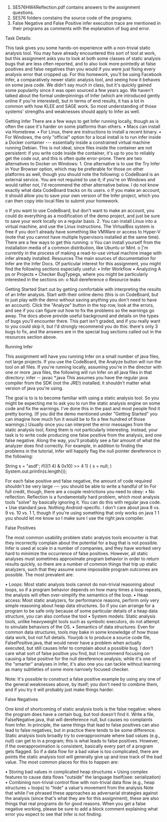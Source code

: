 1)  SE576HW4Reflection.pdf contains answers to the assignment questions.
2)  SE576 folders constains the source code of the programs.
3)  False Negative and False Positive infer execution trace are
    mentioned in their programs as comments with the explanation of bug
    and error.

Task Details:

This task gives you some hands-on experience with a non-trivial static
analysis tool. You may have already encountered this sort of tool at
work, but this assignment asks you to look at both some classes of
static analysis bugs that are less often reported, and to also look more
pointedly at false positives and false negatives than you would if you
were just fixing every analysis error that cropped up. For this
homework, you'll be using Facebook Infer, a comparatively newer static
analysis tool, and seeing how it behaves on some java code. We didn't
say much in class, but it's quickly gained some popularity since it was
open sourced a few years ago. We haven't talked about the formal
underpinnings of Infer (which are introduced gently online if you're
interested), but in terms of end results, it has a lot in common with
how KLEE and SAGE work. So most understanding of those systems'
strengths and weaknesses should apply to Infer as well.

Getting Infer There are a few ways to get Infer running locally, though
as is often the case it's harder on some platforms than others. • Macs
can install via Homebrew. • For Linux, there are instructions to install
a recent binary. • For Windows, the only "official" option for a local
install is to run infer inside a Docker container --- essentially inside
a constrained virtual machine running Debian. This is not ideal, since
files inside the container are not persistent: if you write code inside
the container, it's up to you to reliably get the code out, and this is
often quite error-prone. There are two alternatives to Docker on
Windows: 1. One alternative is to use the Try Infer in Your Browser
option, which may be preferable for those on other platforms as well,
though you should note the following: o CodeBoard is an external
service. You are not required to use it; if you're on Windows and would
rather not, I'd recommend the other alternative below. I do not know
exactly what data CodeBoard tracks on its users. o If you make an
account, it should allow you to save your own version of the Infer
project, which you can then copy into local files to submit your
homework.

o If you want to use CodeBoard, but don't want to make an account, you
could do everything as a modification of the demo project, and just be
sure to save your work locally on a regular basis. 2. You can install
Linux into a virtual machine, and use the Linux instructions. The
VirtualBox system is free if you don't already have something like
VMWare or access to Hyper-V (note that you cannot have multiple
hypervisors installed at the same time). There are a few ways to get
this running: o You can install yourself from the installation media of
a common distribution, like Ubuntu or Mint. o |'m currently in the
process of making a read-to-use virtual machine image with infer already
installed. Resources The main sources of documentation for Infer are the
Infer Docs. Of particular interest for this assignment, you might find
the following sections especially useful: • Infer Workflow • Analyzing A
ps or Projects • Checker BugTypegs, where you might be particularly
interested in the sections on: o Null dereference o Resource leaks

Getting Started Start out by getting comfortable with interpreting the
results of an Infer analysis. Start with their online demo (this is on
CodeBoard, but to just play with the demo without saving anything you
don't need to have an account). Click the "Analyze" button in the top
row, look at the errors, and see if you can figure out how to fix the
problems so the warnings go away. The docs above provide useful
background and details on the types of bugs you'll encounter there. This
part isn't graded, and if you really want to you could skip it, but I'd
strongly recommend you do this: there's only 3 bugs to fix, and the
answers are in the special bug sections called out in the resources
section above.

Running Infer

This assignment will have you running Infer on a small number of java
files, not large projects. If you use the CodeBoard, the Analyze button
will run the tool on all files. If you're running locally, assuming
you're in the director with one or more .java files, the following will
run Infer on all java files in that directory: infer -- javac \*.java
This assumes you have the regular java compiler from the SDK (not the
JRE!) installed; it shouldn't matter what version of java you're using.

The goal is to is to become familiar with using a static analysis tool.
So you might be expecting me to ask you to run the static analysis
engine on some code and fix the warnings. I've done this in the past and
most people find it pretty boring. (If you did the demo mentioned under
"Getting Started" you can imagine how much fun it would be to fix a few
hundred of those warnings.) Usually once you can interpret the error
messages from the static analysis tool, fixing them is not particularly
interesting. Instead, your task is to write code producing one false
positive from the analysis, and one false negative. Along the way,
you'll probably see a fair amount of what the analyzer does find
correctly. For example, in addition to finding the problems in the
tutorial, Infer will happily flag the null pointer dereference in the
following:

String s = "asdf'; if(((1 4) & 0x10) \>\> 4 1) { s = null; )
System.out.println(s.length());

For each false positive and false negative, the amount of code required
shouldn't be very large --- you should be able to write a handful of lin
For full credit, though, there are a couple restrictions you need to
obey: • No reflection. Reflection is a fundamentally hard problem, which
most analysis tools "solve" by basically ignoring it. You can do this
with regular java code. • Use standard java. Nothing Android-specific. I
don't care about java 8 vs. 9 vs. 10 vs. 1 1, though if you're using
something that only works on java 1 1 you should let me know so I make
sure I use the right java compiler.

False Positives

The most common usability problem static analysis tools encounter is
that they incorrectly complain about the potential for a bug that is not
possible. Infer is used at scale in a number of companies, and they have
worked very hard to minimize the occurrence of false positives. However,
all static analyses must sometimes approximate program behavior in order
to return results quickly, so there are a number of common things that
trip up static analyzers, such that they assume some impossible program
outcomes are possible. The most prevalent are:

• Loops: Most static analysis tools cannot do non-trivial reasoning
about loops, so if a program behavior depends on how many times a loop
repeats, the analysis will often over-simplify the semantics of the
loop. • Heap access: Most static analyzers, for performance reasons,
perform only very simple reasoning about heap data structures. So if you
can arrange for a program to be safe only because of some particular
details of a heap data structure, you can also confuse the tool • System
models: Static analysis tools, unlike heavyweight tools such as symbolic
executors, do not attempt to simulate behaviors of the OS. • Semantics
of data structures: Even for common data structures, tools may bake in
some knowledge of how those data work, but not full details. Yourjob is
to produce a source code file, FaIsePositive.java, that would never have
a problem when actually executed, but still causes Infer to complain
about a possible bug. I don't care what sort of false positive you find,
but I recommend focusing on causing a false positive for the null
dereference analysis; while it's one of the "smarter" analyses in Infer,
it's also one you can tackle without learning as many subtleties of some
more narrowly focused checker.

Note: It's possible to construct a false positive example by using any
one of the general weaknesses above, by itself; you don't need to
combine them, and if you try it will probably just make things harder.

False Negatives

One kind of shortcoming of static analysis tools is the false negative:
where the program does have a certain bug, but tool doesn't find it.
Write a file, FaIseNegative.java, that will dereference null, but causes
no complaints from Infer. In principle, the same things that lead to
false positives can also lead to false negatives, but in practice there
tends to be some difference. Static analysis tools broadly try to
overapproximate where bad values (e.g., null) can get to in a program;
this is what leads to false positives. However, if the overapproximation
is consistent, basically every part of a program gets flagged. So if a
data flow for a bad value is too complicated, there are points the
static analysis tool will generally give up and lose track of the bad
value. The most common places for this to happen are:

• Storing bad values in complicated heap structures • Using complex
features to cause data flows "outside" the language itself(see:
serialization) • Combining non-trivial control flow with non-trivial
data flow (e.g., heap structures + loops) to "hide" a value's movement
from the analysis Note that while I've phrased these approaches as
adversarial strategies against the analysis (since that's what they are
for this assignment), these are also things that real programs do for
good reasons. When you get a false negative working, please be sure to
add a block comment explaining what error you expect to see that Infer
is not finding.
